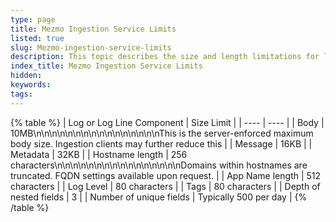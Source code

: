 ```yaml
---
type: page
title: Mezmo Ingestion Service Limits
listed: true
slug: Mezmo-ingestion-service-limits
description: This topic describes the size and length limitations for log and log line components such as body size, app name length, log level, and tags
index_title: Mezmo Ingestion Service Limits
hidden: 
keywords: 
tags: 
---
```









{% table %}
| Log or Log Line Component | Size Limit | 
| ---- | ---- | 
| Body | 10MB\n\n\n\n\n\n\n\n\n\n\n\n\n\n\n\nThis is the server-enforced maximum body size. Ingestion clients may further reduce this | 
| Message | 16KB | 
| Metadata | 32KB | 
| Hostname length | 256 characters\n\n\n\n\n\n\n\n\n\n\n\n\n\n\n\nDomains within hostnames are truncated. FQDN settings available upon request. | 
| App Name length | 512 characters | 
| Log Level | 80 characters | 
| Tags | 80 characters | 
| Depth of nested fields | 3 | 
| Number of unique fields | Typically 500 per day | 
{% /table %}

